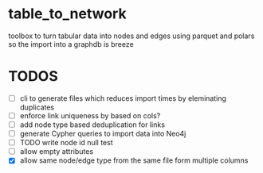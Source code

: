 # table_to_network
toolbox to turn tabular data into nodes and edges using parquet and polars so the import into a graphdb is breeze


# TODOS
* [ ] cli to generate files which reduces import times by eleminating duplicates
* [ ] enforce link uniqueness by based on cols?
* [ ] add node type based deduplication for links
* [ ] generate Cypher queries to import data into Neo4j
* [ ] TODO write node id null test
* [ ] allow empty attributes
* [x] allow same node/edge type from the same file form multiple columns
